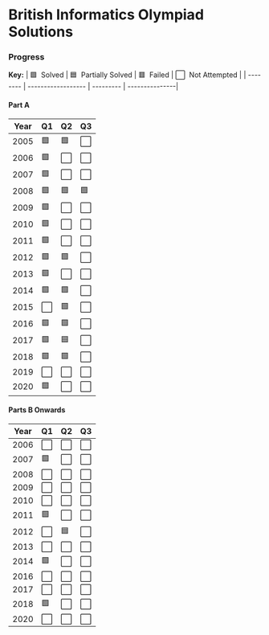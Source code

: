 # British Informatics Olympiad Solutions

### Progress 

**Key:** 
| 🟩 &nbsp;Solved | 🟦 &nbsp;Partially Solved | 🟥 &nbsp;Failed | ⬜️ &nbsp;Not Attempted |
| -------- | ------------------ | --------- | ---------------|

#### Part A
| Year | Q1 | Q2 | Q3 |
| ---- | -- | -- | -- |
| 2005 | 🟩 | 🟩 | ⬜️ |
| 2006 | 🟩 | ⬜️ | ⬜️ |
| 2007 | 🟩 | ⬜️ | ⬜️ |
| 2008 | 🟩 | 🟩 | 🟩 |
| 2009 | 🟩 | ⬜️ | ⬜️ |
| 2010 | 🟩 | ⬜️ | ⬜️ |
| 2011 | 🟩 | ⬜️ | ⬜️ |
| 2012 | 🟩 | 🟩 | ⬜️ |
| 2013 | 🟩 | ⬜️ | ⬜️ |
| 2014 | 🟩 | 🟩 | ⬜️ |
| 2015 | ⬜️ | 🟩 | ⬜️ |
| 2016 | 🟩 | 🟩 | ⬜️ |
| 2017 | 🟩 | 🟦 | ⬜️ |
| 2018 | 🟩 | 🟩 | ⬜️ |
| 2019 | ⬜️ | ⬜️ | ⬜️ |
| 2020 | 🟩 | ⬜️ | ⬜️ |

#### Parts B Onwards
| Year | Q1 | Q2 | Q3 |
| ---- | -- | -- | -- |
| 2006 | ⬜️ | ⬜️ | ⬜️ |
| 2007 | 🟩 | ⬜️ | ⬜️ |
| 2008 | ⬜️ | ⬜️ | ⬜️ |
| 2009 | ⬜️ | ⬜️ | ⬜️ |
| 2010 | ⬜️ | ⬜️ | ⬜️ |
| 2011 | 🟩 | ⬜️ | ⬜️ |
| 2012 | ⬜️ | 🟦 | ⬜️ |
| 2013 | ⬜️ | ⬜️ | ⬜️ |
| 2014 | 🟩 | ⬜️ | ⬜️ |
| 2016 | ⬜️ | ⬜️ | ⬜️ |
| 2017 | ⬜️ | ⬜️ | ⬜️ |
| 2018 | 🟩 | ⬜️ | ⬜️ |
| 2020 | ⬜️ | ⬜️ | ⬜️ |
